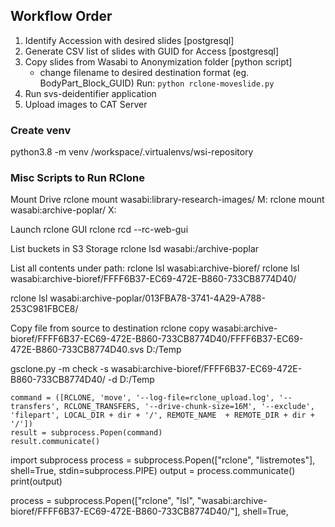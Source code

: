 ## Workflow Order
1. Identify Accession with desired slides [postgresql]
2. Generate CSV list of slides with GUID for Access [postgresql]
3. Copy slides from Wasabi to Anonymization folder [python script]
    - change filename to desired destination format (eg. BodyPart_Block_GUID)
    Run: `python rclone-moveslide.py`
4. Run svs-deidentifier application
5. Upload images to CAT Server

### Create venv

python3.8 -m venv /workspace/.virtualenvs/wsi-repository


### Misc Scripts to Run RClone

Mount Drive
rclone mount wasabi:library-research-images/ M:
rclone mount wasabi:archive-poplar/ X:

Launch rclone GUI
rclone rcd --rc-web-gui

List buckets in S3 Storage
rclone lsd wasabi:/archive-poplar

List all contents under path:
rclone lsl wasabi:archive-bioref/
rclone lsl wasabi:archive-bioref/FFFF6B37-EC69-472E-B860-733CB8774D40/

rclone lsl wasabi:archive-poplar/013FBA78-3741-4A29-A788-253C981FBCE8/

Copy file from source to destination
rclone copy wasabi:archive-bioref/FFFF6B37-EC69-472E-B860-733CB8774D40/FFFF6B37-EC69-472E-B860-733CB8774D40.svs D:/Temp

gsclone.py -m check -s wasabi:archive-bioref/FFFF6B37-EC69-472E-B860-733CB8774D40/ -d D:/Temp

    command = ([RCLONE, 'move', '--log-file=rclone_upload.log', '--transfers', RCLONE_TRANSFERS, '--drive-chunk-size=16M', '--exclude', 'filepart', LOCAL_DIR + dir + '/', REMOTE_NAME  + REMOTE_DIR + dir + '/'])
    result = subprocess.Popen(command)
    result.communicate()

import subprocess 
process = subprocess.Popen(["rclone", "listremotes"], shell=True, stdin=subprocess.PIPE)
output = process.communicate()
print(output)


process = subprocess.Popen(["rclone", "lsl", "wasabi:archive-bioref/FFFF6B37-EC69-472E-B860-733CB8774D40/"], shell=True, 


